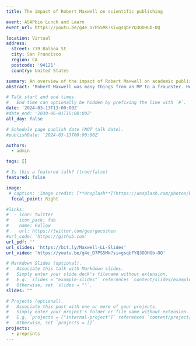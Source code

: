 ```yaml
---
title: The impact of Robert Maxwell on scientific publishing

event: ASAPbio Lunch and Learn
event_url: https://youtu.be/g4e_D7PS5Mk?si=gsqbFYQ3ODHGb-OQ

location: Virtual
address:
  street: 739 Balboa St
  city: San Francisco
  region: CA
  postcode: '94121'
  country: United States

summary: An overview of the impact of Robert Maxwell on academic publishing
abstract: 'Robert Maxwell was many things from an MP to a fraudster. He also had an outsized impact on academic publishing, effectively creating the system that we have today. In this Lunch & Learn we spend 30 mins discussing his impact and the lasting effects that we still feel today within academic publishing and research culture more broadly.'

# Talk start and end times.
#   End time can optionally be hidden by prefixing the line with `#`.
date: '2024-03-13T13:00:00Z'
#date_end: '2030-06-01T15:00:00Z'
all_day: false

# Schedule page publish date (NOT talk date).
#publishDate: '2024-03-13T00:00:00Z'

authors:
  - admin

tags: []

# Is this a featured talk? (true/false)
featured: false

image:
 # caption: 'Image credit: [**Unsplash**](https://unsplash.com/photos/bzdhc5b3Bxs)'
  focal_point: Right

#links:
#  - icon: twitter
#    icon_pack: fab
#    name: Follow
#    url: https://twitter.com/georgecushen
#url_code: 'https://github.com'
url_pdf: ''
url_slides: 'https://bit.ly/Maxwell-LL-Slides'
url_video: 'https://youtu.be/g4e_D7PS5Mk?si=gsqbFYQ3ODHGb-OQ'

# Markdown Slides (optional).
#   Associate this talk with Markdown slides.
#   Simply enter your slide deck's filename without extension.
#   E.g. `slides = "example-slides"` references `content/slides/example-slides.md`.
#   Otherwise, set `slides = ""`.
slides: ""

# Projects (optional).
#   Associate this post with one or more of your projects.
#   Simply enter your project's folder or file name without extension.
#   E.g. `projects = ["internal-project"]` references `content/project/deep-learning/index.md`.
#   Otherwise, set `projects = []`.
projects:
  - preprints
---
```



